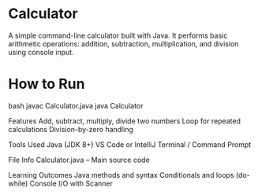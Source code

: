 # Calculator

A simple command-line calculator built with Java. It performs basic arithmetic operations: addition, subtraction, multiplication, and division using console input.

# How to Run
bash
javac Calculator.java
java Calculator

Features
Add, subtract, multiply, divide two numbers
Loop for repeated calculations
Division-by-zero handling

Tools Used
Java (JDK 8+)
VS Code or IntelliJ
Terminal / Command Prompt

File Info
Calculator.java – Main source code

Learning Outcomes
Java methods and syntax
Conditionals and loops (do-while)
Console I/O with Scanner
